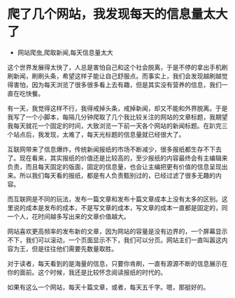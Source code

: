 # 爬了几个网站，我发现每天的信息量太大了
- 网站爬虫,爬取新闻,每天信息量太大

这个世界发展得太快了，人总是害怕自己和这个社会脱离，于是不停的拿出手机刷刷新闻，刷刷头条，希望这样子能让自己舒服点。而事实上，我们会发现越刷越觉得害怕，因为每天浏览了很多很多看上去有趣，但是其实没有营养的信息，我们一直在吃快餐。

有一天，我觉得这样不行，我得戒掉头条，戒掉新闻，却又不能和外界脱离。于是我写了一个小脚本，每隔几分钟爬取了几个我比较关注的网站的文章标题，我期望我每天就花一个固定的时间，大致浏览一下前一天各个网站的新闻标题。在趴完三个站点后，我发现，太难了，每天光标题的信息量就已经很大了。

互联网带来了信息爆炸，传统新闻报纸的市场不断减少，很多报纸都生存不下去了。现在看来，其实报纸的价值还是比较高的，至少报纸的内容最终会有主编辑来负责，而且每天固定的版面，固定的信息量，也会让主编把更有价值的信息呈现出来。所以我们每天看的报纸，都是有人负责甄别过的，已经过滤了很多无趣的内容。

而互联网是不同的玩法，发布一篇文章和发布十篇文章成本上没有太多的区别。这里说的成本是发布的成本，不是写文章的成本，写文章的成本一直都是固定的，同一个人，花时间越多写出来的文章价值越大。

网站喜欢更高频率的发布新的文章，因为网站的容量是没有边界的，一个屏幕显示不下，我们可以滚动，一个页面显示不下，我们可以分页。网站主们一直叫嚣这内容为王，但是往往他们需要先数量取胜。

对于读者，每天看到的是海量的信息，只要你肯刷，一直有源源不断的信息展示在你的面前。这个时候，我还是比较怀念阅读报纸的时代的。

如果有这么一个网站，每天十篇文章，或者，每天五千字。嗯，那挺好的。